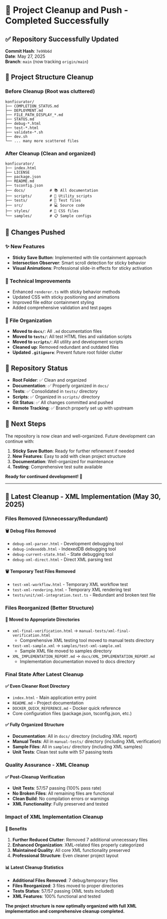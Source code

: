 # 🎉 Project Cleanup and Push - Completed Successfully

## ✅ Repository Successfully Updated

**Commit Hash**: `7e99b6d`  
**Date**: May 27, 2025  
**Branch**: `main` (now tracking `origin/main`)

## 🧹 Project Structure Cleanup

### **Before Cleanup** (Root was cluttered)

```
konficurator/
├── COMPLETION_STATUS.md
├── DEPLOYMENT.md
├── FILE_PATH_DISPLAY_*.md
├── STATUS.md
├── debug-*.html
├── test-*.html
├── validate-*.sh
├── dev.sh
└── ... many more scattered files
```

### **After Cleanup** (Clean and organized)

```
konficurator/
├── index.html
├── LICENSE
├── package.json
├── README.md
├── tsconfig.json
├── docs/           # 📚 All documentation
├── scripts/        # 🔧 Utility scripts
├── tests/          # 🧪 Test files
├── src/            # 💻 Source code
├── styles/         # 🎨 CSS files
└── samples/        # 📋 Sample configs
```

## 🚀 Changes Pushed

### **✨ New Features**

- **Sticky Save Button**: Implemented with tile containment approach
- **Intersection Observer**: Smart scroll detection for sticky behavior
- **Visual Animations**: Professional slide-in effects for sticky activation

### **🔧 Technical Improvements**

- Enhanced `renderer.ts` with sticky behavior methods
- Updated CSS with sticky positioning and animations
- Improved file editor containment styling
- Added comprehensive validation and test pages

### **📁 File Organization**

- **Moved to `docs/`**: All `.md` documentation files
- **Moved to `tests/`**: All test HTML files and validation scripts
- **Moved to `scripts/`**: All utility and development scripts
- **Cleaned up**: Removed redundant and outdated files
- **Updated `.gitignore`**: Prevent future root folder clutter

## 🎯 Repository Status

- **Root Folder**: ✅ Clean and organized
- **Documentation**: ✅ Properly organized in `docs/`
- **Tests**: ✅ Consolidated in `tests/` directory
- **Scripts**: ✅ Organized in `scripts/` directory
- **Git Status**: ✅ All changes committed and pushed
- **Remote Tracking**: ✅ Branch properly set up with upstream

## 🔄 Next Steps

The repository is now clean and well-organized. Future development can continue with:

1. **Sticky Save Button**: Ready for further refinement if needed
2. **New Features**: Easy to add with clean project structure
3. **Documentation**: Well-organized for maintenance
4. **Testing**: Comprehensive test suite available

**Ready for continued development! 🚀**

---

## 🧹 **Latest Cleanup - XML Implementation (May 30, 2025)**

### Files Removed (Unnecessary/Redundant)

#### 🗑️ **Debug Files Removed**

- `debug-xml-parser.html` - Development debugging tool
- `debug-indexeddb.html` - IndexedDB debugging tool
- `debug-current-state.html` - State debugging tool
- `debug-xml-direct.html` - Direct XML parsing test

#### 🗑️ **Temporary Test Files Removed**

- `test-xml-workflow.html` - Temporary XML workflow test
- `test-xml-rendering.html` - Temporary XML rendering test
- `tests/unit/xml-integration.test.ts` - Redundant and broken test file

### Files Reorganized (Better Structure)

#### 📁 **Moved to Appropriate Directories**

- `xml-final-verification.html` → `manual-tests/xml-final-verification.html`
  - Comprehensive XML testing tool moved to manual tests directory
- `test-xml-sample.xml` → `samples/test-xml-sample.xml`
  - Sample XML file moved to samples directory
- `XML_IMPLEMENTATION_REPORT.md` → `docs/XML_IMPLEMENTATION_REPORT.md`
  - Implementation documentation moved to docs directory

### Final State After Latest Cleanup

#### ✅ **Even Cleaner Root Directory**

- `index.html` - Main application entry point
- `README.md` - Project documentation
- `DOCKER_QUICK_REFERENCE.md` - Docker quick reference
- Core configuration files (package.json, tsconfig.json, etc.)

#### ✅ **Fully Organized Structure**

- **Documentation**: All in `docs/` directory (including XML report)
- **Manual Tests**: All in `manual-tests/` directory (including XML verification)
- **Sample Files**: All in `samples/` directory (including XML samples)
- **Unit Tests**: Clean test suite with 57 passing tests

### Quality Assurance - XML Cleanup

#### ✅ **Post-Cleanup Verification**

- **Unit Tests**: 57/57 passing (100% pass rate)
- **No Broken Files**: All remaining files are functional
- **Clean Build**: No compilation errors or warnings
- **XML Functionality**: Fully preserved and tested

### Impact of XML Implementation Cleanup

#### 🧹 **Benefits**

1. **Further Reduced Clutter**: Removed 7 additional unnecessary files
2. **Enhanced Organization**: XML-related files properly categorized
3. **Maintained Quality**: All core XML functionality preserved
4. **Professional Structure**: Even cleaner project layout

#### 📊 **Latest Cleanup Statistics**

- **Additional Files Removed**: 7 debug/temporary files
- **Files Reorganized**: 3 files moved to proper directories
- **Tests Status**: 57/57 passing (XML tests included)
- **XML Features**: 100% functional and tested

**The project structure is now optimally organized with full XML implementation and comprehensive cleanup completed.**
